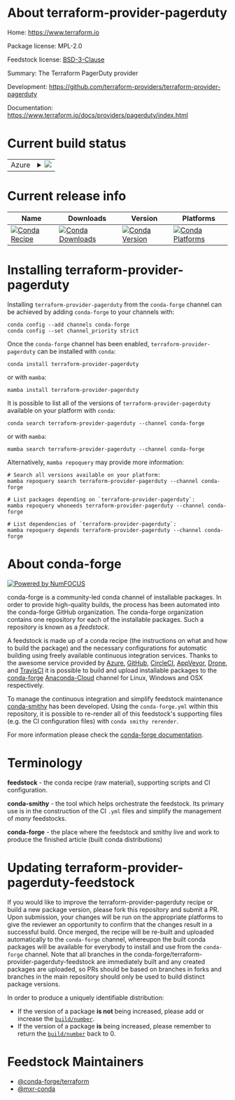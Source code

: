 About terraform-provider-pagerduty
==================================

Home: https://www.terraform.io

Package license: MPL-2.0

Feedstock license: [BSD-3-Clause](https://github.com/conda-forge/terraform-provider-pagerduty-feedstock/blob/main/LICENSE.txt)

Summary: The Terraform PagerDuty provider

Development: https://github.com/terraform-providers/terraform-provider-pagerduty

Documentation: https://www.terraform.io/docs/providers/pagerduty/index.html

Current build status
====================


<table>
    
  <tr>
    <td>Azure</td>
    <td>
      <details>
        <summary>
          <a href="https://dev.azure.com/conda-forge/feedstock-builds/_build/latest?definitionId=2043&branchName=main">
            <img src="https://dev.azure.com/conda-forge/feedstock-builds/_apis/build/status/terraform-provider-pagerduty-feedstock?branchName=main">
          </a>
        </summary>
        <table>
          <thead><tr><th>Variant</th><th>Status</th></tr></thead>
          <tbody><tr>
              <td>linux_64</td>
              <td>
                <a href="https://dev.azure.com/conda-forge/feedstock-builds/_build/latest?definitionId=2043&branchName=main">
                  <img src="https://dev.azure.com/conda-forge/feedstock-builds/_apis/build/status/terraform-provider-pagerduty-feedstock?branchName=main&jobName=linux&configuration=linux_64_" alt="variant">
                </a>
              </td>
            </tr><tr>
              <td>osx_64</td>
              <td>
                <a href="https://dev.azure.com/conda-forge/feedstock-builds/_build/latest?definitionId=2043&branchName=main">
                  <img src="https://dev.azure.com/conda-forge/feedstock-builds/_apis/build/status/terraform-provider-pagerduty-feedstock?branchName=main&jobName=osx&configuration=osx_64_" alt="variant">
                </a>
              </td>
            </tr><tr>
              <td>win_64</td>
              <td>
                <a href="https://dev.azure.com/conda-forge/feedstock-builds/_build/latest?definitionId=2043&branchName=main">
                  <img src="https://dev.azure.com/conda-forge/feedstock-builds/_apis/build/status/terraform-provider-pagerduty-feedstock?branchName=main&jobName=win&configuration=win_64_" alt="variant">
                </a>
              </td>
            </tr>
          </tbody>
        </table>
      </details>
    </td>
  </tr>
</table>

Current release info
====================

| Name | Downloads | Version | Platforms |
| --- | --- | --- | --- |
| [![Conda Recipe](https://img.shields.io/badge/recipe-terraform--provider--pagerduty-green.svg)](https://anaconda.org/conda-forge/terraform-provider-pagerduty) | [![Conda Downloads](https://img.shields.io/conda/dn/conda-forge/terraform-provider-pagerduty.svg)](https://anaconda.org/conda-forge/terraform-provider-pagerduty) | [![Conda Version](https://img.shields.io/conda/vn/conda-forge/terraform-provider-pagerduty.svg)](https://anaconda.org/conda-forge/terraform-provider-pagerduty) | [![Conda Platforms](https://img.shields.io/conda/pn/conda-forge/terraform-provider-pagerduty.svg)](https://anaconda.org/conda-forge/terraform-provider-pagerduty) |

Installing terraform-provider-pagerduty
=======================================

Installing `terraform-provider-pagerduty` from the `conda-forge` channel can be achieved by adding `conda-forge` to your channels with:

```
conda config --add channels conda-forge
conda config --set channel_priority strict
```

Once the `conda-forge` channel has been enabled, `terraform-provider-pagerduty` can be installed with `conda`:

```
conda install terraform-provider-pagerduty
```

or with `mamba`:

```
mamba install terraform-provider-pagerduty
```

It is possible to list all of the versions of `terraform-provider-pagerduty` available on your platform with `conda`:

```
conda search terraform-provider-pagerduty --channel conda-forge
```

or with `mamba`:

```
mamba search terraform-provider-pagerduty --channel conda-forge
```

Alternatively, `mamba repoquery` may provide more information:

```
# Search all versions available on your platform:
mamba repoquery search terraform-provider-pagerduty --channel conda-forge

# List packages depending on `terraform-provider-pagerduty`:
mamba repoquery whoneeds terraform-provider-pagerduty --channel conda-forge

# List dependencies of `terraform-provider-pagerduty`:
mamba repoquery depends terraform-provider-pagerduty --channel conda-forge
```


About conda-forge
=================

[![Powered by
NumFOCUS](https://img.shields.io/badge/powered%20by-NumFOCUS-orange.svg?style=flat&colorA=E1523D&colorB=007D8A)](https://numfocus.org)

conda-forge is a community-led conda channel of installable packages.
In order to provide high-quality builds, the process has been automated into the
conda-forge GitHub organization. The conda-forge organization contains one repository
for each of the installable packages. Such a repository is known as a *feedstock*.

A feedstock is made up of a conda recipe (the instructions on what and how to build
the package) and the necessary configurations for automatic building using freely
available continuous integration services. Thanks to the awesome service provided by
[Azure](https://azure.microsoft.com/en-us/services/devops/), [GitHub](https://github.com/),
[CircleCI](https://circleci.com/), [AppVeyor](https://www.appveyor.com/),
[Drone](https://cloud.drone.io/welcome), and [TravisCI](https://travis-ci.com/)
it is possible to build and upload installable packages to the
[conda-forge](https://anaconda.org/conda-forge) [Anaconda-Cloud](https://anaconda.org/)
channel for Linux, Windows and OSX respectively.

To manage the continuous integration and simplify feedstock maintenance
[conda-smithy](https://github.com/conda-forge/conda-smithy) has been developed.
Using the ``conda-forge.yml`` within this repository, it is possible to re-render all of
this feedstock's supporting files (e.g. the CI configuration files) with ``conda smithy rerender``.

For more information please check the [conda-forge documentation](https://conda-forge.org/docs/).

Terminology
===========

**feedstock** - the conda recipe (raw material), supporting scripts and CI configuration.

**conda-smithy** - the tool which helps orchestrate the feedstock.
                   Its primary use is in the construction of the CI ``.yml`` files
                   and simplify the management of *many* feedstocks.

**conda-forge** - the place where the feedstock and smithy live and work to
                  produce the finished article (built conda distributions)


Updating terraform-provider-pagerduty-feedstock
===============================================

If you would like to improve the terraform-provider-pagerduty recipe or build a new
package version, please fork this repository and submit a PR. Upon submission,
your changes will be run on the appropriate platforms to give the reviewer an
opportunity to confirm that the changes result in a successful build. Once
merged, the recipe will be re-built and uploaded automatically to the
`conda-forge` channel, whereupon the built conda packages will be available for
everybody to install and use from the `conda-forge` channel.
Note that all branches in the conda-forge/terraform-provider-pagerduty-feedstock are
immediately built and any created packages are uploaded, so PRs should be based
on branches in forks and branches in the main repository should only be used to
build distinct package versions.

In order to produce a uniquely identifiable distribution:
 * If the version of a package **is not** being increased, please add or increase
   the [``build/number``](https://docs.conda.io/projects/conda-build/en/latest/resources/define-metadata.html#build-number-and-string).
 * If the version of a package **is** being increased, please remember to return
   the [``build/number``](https://docs.conda.io/projects/conda-build/en/latest/resources/define-metadata.html#build-number-and-string)
   back to 0.

Feedstock Maintainers
=====================

* [@conda-forge/terraform](https://github.com/conda-forge/terraform/)
* [@mxr-conda](https://github.com/mxr-conda/)

